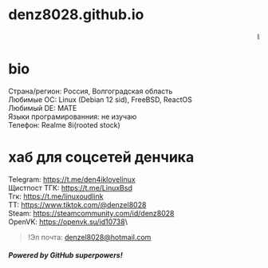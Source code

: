 # denz8028.github.io
<marquee>linuxoid</marquee>
# bio

 Страна/регион: Россия, Волгоградская область\
 Любимые ОС: Linux (Debian 12 sid), FreeBSD, ReactOS\
 Любимый DE: MATE\
 Языки програмированния: не изучаю\
 Телефон: Realme 8i(rooted stock)

# хаб для соцсетей денчика 
Telegram: <https://t.me/den4iklovelinux>\
Щистпост ТГК: <https://t.me/LinuxBsd>\
Тгк: <https://t.me/linuxoudlink>\
ТТ: <https://www.tiktok.com/@denzel8028>\
Steam: <https://steamcommunity.com/id/denz8028>\
OpenVK: <https://openvk.su/id10738>\
>!Эл почта: denzel8028@hotmail.com

##### Powered by GitHub superpowers!
